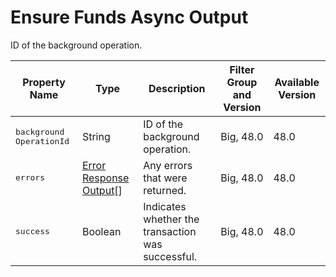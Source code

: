 # Ensure Funds Async Output

ID of the background operation.

| Property Name | Type | Description | Filter Group and Version | Available Version |
| --- | --- | --- | --- | --- |
| <samp class="codeph nolang">background​OperationId</samp> | String | ID of the background operation. | Big, 48.0 | 48.0 |
| <samp class="codeph nolang">errors</samp> | [Error Response Output](atlas.en-us.230.0.order_management_developer_guide.meta/order_management_developer_guide/connect_responses_error_response.htm "Error response representation")[] | Any errors that were returned. | Big, 48.0 | 48.0 |
| <samp class="codeph nolang">success</samp> | Boolean | Indicates whether the transaction was successful. | Big, 48.0 | 48.0 |